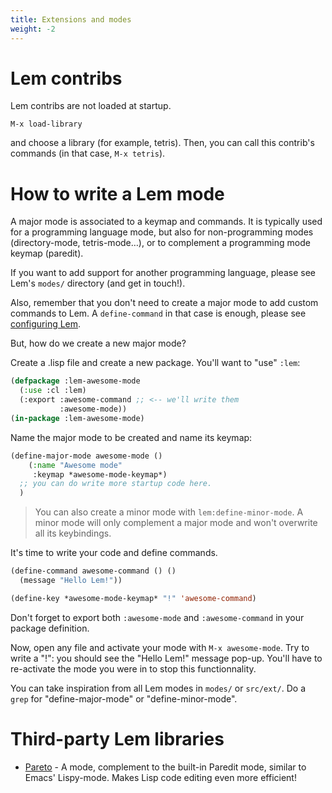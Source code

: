 ```yaml
---
title: Extensions and modes
weight: -2
---
```


# Lem contribs

Lem contribs are not loaded at startup.

    M-x load-library

and choose a library (for example, tetris). Then, you can call this contrib's commands (in that case, `M-x tetris`).

# How to write a Lem mode

A major mode is associated to a keymap and commands. It is typically
used for a programming language mode, but also for non-programming
modes (directory-mode, tetris-mode…), or to complement a programming
mode keymap (paredit).

If you want to add support for another programming language, please see Lem's `modes/` directory (and get in touch!).

Also, remember that you don't need to create a major mode to add custom commands to Lem. A `define-command` in that case is enough, please see [configuring Lem](/usage/configuration/).

But, how do we create a new major mode?

Create a .lisp file and create a new package. You'll want to "use" `:lem`:

~~~lisp
(defpackage :lem-awesome-mode
  (:use :cl :lem)
  (:export :awesome-command ;; <-- we'll write them
           :awesome-mode))
(in-package :lem-awesome-mode)
~~~

Name the major mode to be created and name its keymap:

~~~lisp
(define-major-mode awesome-mode ()
    (:name "Awesome mode"
     :keymap *awesome-mode-keymap*)
  ;; you can do write more startup code here.
  )
~~~

> You can also create a minor mode with `lem:define-minor-mode`. A minor mode will only complement a major mode and won't overwrite all its keybindings.

It's time to write your code and define commands.

~~~lisp
(define-command awesome-command () ()
  (message "Hello Lem!"))

(define-key *awesome-mode-keymap* "!" 'awesome-command)
~~~

Don't forget to export both `:awesome-mode` and `:awesome-command` in your package definition.

Now, open any file and activate your mode with `M-x awesome-mode`. Try to write a "!": you should see the "Hello Lem!" message pop-up. You'll have to re-activate the mode you were in to stop this functionnality.

You can take inspiration from all Lem modes in `modes/` or `src/ext/`. Do a `grep` for "define-major-mode" or "define-minor-mode".


# Third-party Lem libraries

* [Pareto](https://github.com/40ants/lem-pareto) - A mode, complement to the built-in Paredit mode, similar to Emacs' Lispy-mode. Makes Lisp code editing even more efficient!
